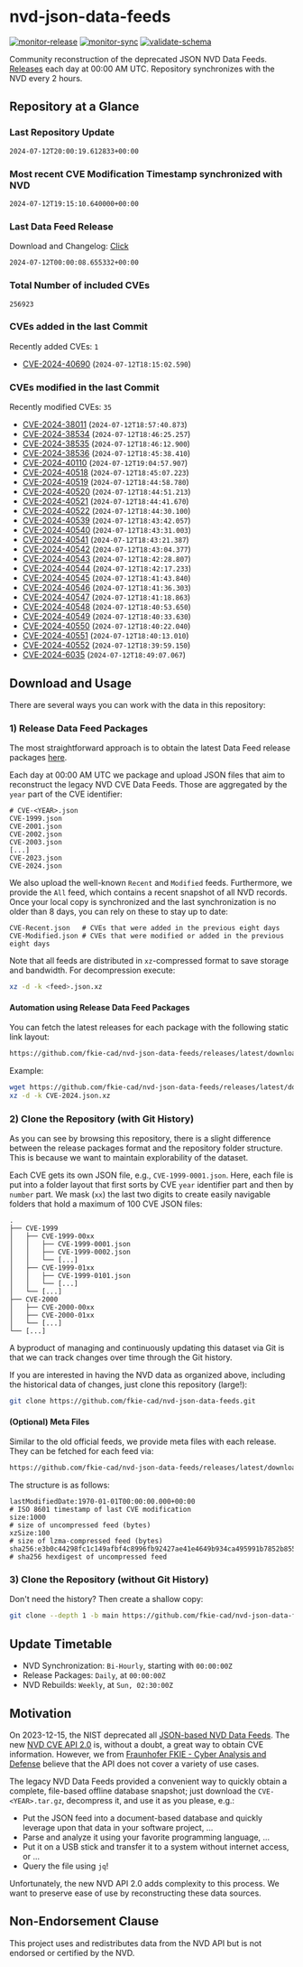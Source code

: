# nvd-json-data-feeds

[![monitor-release](https://github.com/fkie-cad/nvd-json-data-feeds/actions/workflows/monitor_release.yml/badge.svg)](https://github.com/fkie-cad/nvd-json-data-feeds/actions/workflows/monitor_release.yml)
[![monitor-sync](https://github.com/fkie-cad/nvd-json-data-feeds/actions/workflows/monitor_sync.yml/badge.svg)](https://github.com/fkie-cad/nvd-json-data-feeds/actions/workflows/monitor_sync.yml)
[![validate-schema](https://github.com/fkie-cad/nvd-json-data-feeds/actions/workflows/validate_schema.yml/badge.svg)](https://github.com/fkie-cad/nvd-json-data-feeds/actions/workflows/validate_schema.yml)

Community reconstruction of the deprecated JSON NVD Data Feeds.
[Releases](https://github.com/fkie-cad/nvd-json-data-feeds/releases/latest) each day at 00:00 AM UTC.
Repository synchronizes with the NVD every 2 hours.

## Repository at a Glance

### Last Repository Update

```plain
2024-07-12T20:00:19.612833+00:00
```

### Most recent CVE Modification Timestamp synchronized with NVD

```plain
2024-07-12T19:15:10.640000+00:00
```

### Last Data Feed Release

Download and Changelog: [Click](https://github.com/fkie-cad/nvd-json-data-feeds/releases/latest)

```plain
2024-07-12T00:00:08.655332+00:00
```

### Total Number of included CVEs

```plain
256923
```

### CVEs added in the last Commit

Recently added CVEs: `1`

- [CVE-2024-40690](CVE-2024/CVE-2024-406xx/CVE-2024-40690.json) (`2024-07-12T18:15:02.590`)


### CVEs modified in the last Commit

Recently modified CVEs: `35`

- [CVE-2024-38011](CVE-2024/CVE-2024-380xx/CVE-2024-38011.json) (`2024-07-12T18:57:40.873`)
- [CVE-2024-38534](CVE-2024/CVE-2024-385xx/CVE-2024-38534.json) (`2024-07-12T18:46:25.257`)
- [CVE-2024-38535](CVE-2024/CVE-2024-385xx/CVE-2024-38535.json) (`2024-07-12T18:46:12.900`)
- [CVE-2024-38536](CVE-2024/CVE-2024-385xx/CVE-2024-38536.json) (`2024-07-12T18:45:38.410`)
- [CVE-2024-40110](CVE-2024/CVE-2024-401xx/CVE-2024-40110.json) (`2024-07-12T19:04:57.907`)
- [CVE-2024-40518](CVE-2024/CVE-2024-405xx/CVE-2024-40518.json) (`2024-07-12T18:45:07.223`)
- [CVE-2024-40519](CVE-2024/CVE-2024-405xx/CVE-2024-40519.json) (`2024-07-12T18:44:58.780`)
- [CVE-2024-40520](CVE-2024/CVE-2024-405xx/CVE-2024-40520.json) (`2024-07-12T18:44:51.213`)
- [CVE-2024-40521](CVE-2024/CVE-2024-405xx/CVE-2024-40521.json) (`2024-07-12T18:44:41.670`)
- [CVE-2024-40522](CVE-2024/CVE-2024-405xx/CVE-2024-40522.json) (`2024-07-12T18:44:30.100`)
- [CVE-2024-40539](CVE-2024/CVE-2024-405xx/CVE-2024-40539.json) (`2024-07-12T18:43:42.057`)
- [CVE-2024-40540](CVE-2024/CVE-2024-405xx/CVE-2024-40540.json) (`2024-07-12T18:43:31.003`)
- [CVE-2024-40541](CVE-2024/CVE-2024-405xx/CVE-2024-40541.json) (`2024-07-12T18:43:21.387`)
- [CVE-2024-40542](CVE-2024/CVE-2024-405xx/CVE-2024-40542.json) (`2024-07-12T18:43:04.377`)
- [CVE-2024-40543](CVE-2024/CVE-2024-405xx/CVE-2024-40543.json) (`2024-07-12T18:42:28.807`)
- [CVE-2024-40544](CVE-2024/CVE-2024-405xx/CVE-2024-40544.json) (`2024-07-12T18:42:17.233`)
- [CVE-2024-40545](CVE-2024/CVE-2024-405xx/CVE-2024-40545.json) (`2024-07-12T18:41:43.840`)
- [CVE-2024-40546](CVE-2024/CVE-2024-405xx/CVE-2024-40546.json) (`2024-07-12T18:41:36.303`)
- [CVE-2024-40547](CVE-2024/CVE-2024-405xx/CVE-2024-40547.json) (`2024-07-12T18:41:18.863`)
- [CVE-2024-40548](CVE-2024/CVE-2024-405xx/CVE-2024-40548.json) (`2024-07-12T18:40:53.650`)
- [CVE-2024-40549](CVE-2024/CVE-2024-405xx/CVE-2024-40549.json) (`2024-07-12T18:40:33.630`)
- [CVE-2024-40550](CVE-2024/CVE-2024-405xx/CVE-2024-40550.json) (`2024-07-12T18:40:22.040`)
- [CVE-2024-40551](CVE-2024/CVE-2024-405xx/CVE-2024-40551.json) (`2024-07-12T18:40:13.010`)
- [CVE-2024-40552](CVE-2024/CVE-2024-405xx/CVE-2024-40552.json) (`2024-07-12T18:39:59.150`)
- [CVE-2024-6035](CVE-2024/CVE-2024-60xx/CVE-2024-6035.json) (`2024-07-12T18:49:07.067`)


## Download and Usage

There are several ways you can work with the data in this repository:

### 1) Release Data Feed Packages

The most straightforward approach is to obtain the latest Data Feed release packages [here](https://github.com/fkie-cad/nvd-json-data-feeds/releases/latest).

Each day at 00:00 AM UTC we package and upload JSON files that aim to reconstruct the legacy NVD CVE Data Feeds.
Those are aggregated by the `year` part of the CVE identifier:

```
# CVE-<YEAR>.json
CVE-1999.json
CVE-2001.json
CVE-2002.json
CVE-2003.json
[...]
CVE-2023.json
CVE-2024.json
```

We also upload the well-known `Recent` and `Modified` feeds.
Furthermore, we provide the `All` feed, which contains a recent snapshot of all NVD records.
Once your local copy is synchronized and the last synchronization is no older than 8 days, you can rely on these to stay up to date:

```plain
CVE-Recent.json   # CVEs that were added in the previous eight days
CVE-Modified.json # CVEs that were modified or added in the previous eight days
```

Note that all feeds are distributed in `xz`-compressed format to save storage and bandwidth.
For decompression execute:

```sh
xz -d -k <feed>.json.xz
```

#### Automation using Release Data Feed Packages

You can fetch the latest releases for each package with the following static link layout:

```sh
https://github.com/fkie-cad/nvd-json-data-feeds/releases/latest/download/CVE-<YEAR>.json.xz
```

Example:

```sh
wget https://github.com/fkie-cad/nvd-json-data-feeds/releases/latest/download/CVE-2024.json.xz
xz -d -k CVE-2024.json.xz
```

### 2) Clone the Repository (with Git History)

As you can see by browsing this repository, there is a slight difference between the release packages format and the repository folder structure.
This is because we want to maintain explorability of the dataset.

Each CVE gets its own JSON file, e.g., `CVE-1999-0001.json`.
Here, each file is put into a folder layout that first sorts by CVE `year` identifier part and then by `number` part.
We mask (`xx`) the last two digits to create easily navigable folders that hold a maximum of 100 CVE JSON files:

```plain
.
├── CVE-1999
│   ├── CVE-1999-00xx
│   │   ├── CVE-1999-0001.json
│   │   ├── CVE-1999-0002.json
│   │   └── [...]
│   ├── CVE-1999-01xx
│   │   ├── CVE-1999-0101.json
│   │   └── [...]
│   └── [...]
├── CVE-2000
│   ├── CVE-2000-00xx
│   ├── CVE-2000-01xx
│   └── [...]
└── [...]
```

A byproduct of managing and continuously updating this dataset via Git is that we can track changes over time through the Git history.

If you are interested in having the NVD data as organized above, including the historical data of changes, just clone this repository (large!):

```sh
git clone https://github.com/fkie-cad/nvd-json-data-feeds.git
```

#### (Optional) Meta Files

Similar to the old official feeds, we provide meta files with each release. They can be fetched for each feed via:

```sh
https://github.com/fkie-cad/nvd-json-data-feeds/releases/latest/download/CVE-<YEAR>.meta
```

The structure is as follows:

```plain
lastModifiedDate:1970-01-01T00:00:00.000+00:00                          # ISO 8601 timestamp of last CVE modification
size:1000                                                               # size of uncompressed feed (bytes)
xzSize:100                                                              # size of lzma-compressed feed (bytes)
sha256:e3b0c44298fc1c149afbf4c8996fb92427ae41e4649b934ca495991b7852b855 # sha256 hexdigest of uncompressed feed
```

### 3) Clone the Repository (without Git History)

Don't need the history? Then create a shallow copy:

```sh
git clone --depth 1 -b main https://github.com/fkie-cad/nvd-json-data-feeds.git
```


## Update Timetable

* NVD Synchronization: `Bi-Hourly`, starting with `00:00:00Z`
* Release Packages: `Daily`, at `00:00:00Z`
* NVD Rebuilds: `Weekly`, at `Sun, 02:30:00Z`


## Motivation

On 2023-12-15, the NIST deprecated all [JSON-based NVD Data Feeds](https://nvd.nist.gov/vuln/data-feeds#divRetirementBanner-1).
The new [NVD CVE API 2.0](https://nvd.nist.gov/developers/vulnerabilities) is, without a doubt, a great way to obtain CVE information.
However, we from [Fraunhofer FKIE - Cyber Analysis and Defense](https://www.fkie.fraunhofer.de/en/departments/cad.html) believe that the API does not cover a variety of use cases.

The legacy NVD Data Feeds provided a convenient way to quickly obtain a complete, file-based offline database snapshot; just download the `CVE-<YEAR>.tar.gz`, decompress it, and use it as you please, e.g.:

- Put the JSON feed into a document-based database and quickly leverage upon that data in your software project, ...
- Parse and analyze it using your favorite programming language, ...
- Put it on a USB stick and transfer it to a system without internet access, or ...
- Query the file using `jq`!

Unfortunately, the new NVD API 2.0 adds complexity to this process.
We want to preserve ease of use by reconstructing these data sources.

## Non-Endorsement Clause

This project uses and redistributes data from the NVD API but is not endorsed or certified by the NVD.